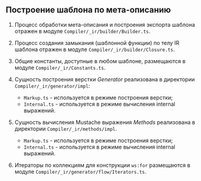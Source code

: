 ## Построение шаблона по мета-описанию

1. Процесс обработки мета-описания и построения экспорта шаблона отражен
   в модуле ``Compiler/_ir/builder/Builder.ts``.

2. Процесс создания замыкания (шаблонной функции) по телу IR шаблона отражен
   в модуле ``Compiler/_ir/builder/Closure.ts``.

3. Общие константы, доступные в любом шаблоне, размещаются
   в модуле ``Compiler/_ir/Constants.ts``.

4. Сущность построения верстки *Generator* реализована
   в директории ``Compiler/_ir/generator/impl``:
   - ``Markup.ts`` - используется в режиме построения верстки;
   - ``Internal.ts`` - используется в режиме вычисления internal выражений.

5. Сущность вычисления Mustache выражения *Methods* реализована
   в директории ``Compiler/_ir/methods/impl``.
   - ``Markup.ts`` - используется в режиме построения верстки;
   - ``Internal.ts`` - используется в режиме вычисления internal выражений.

6. Итераторы по коллекциям для конструкции ``ws:for`` размещаются
   в модуле ``Compiler/_ir/generator/flow/Iterators.ts``.
